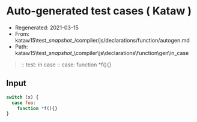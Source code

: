 # Auto-generated test cases ( Kataw )
- Regenerated: 2021-03-15
- From: kataw15\test\__snapshot__/compiler/js/declarations/function/autogen.md
- Path: kataw15\test\__snapshot__\compiler\js\declarations\function\gen\in_case
> :: test: in case
> :: case: function *f(){}
## Input

`````js
switch (x) {
  case foo:
    function *f(){}
}
`````
